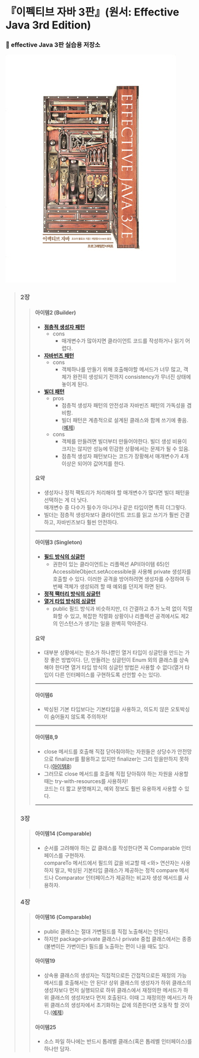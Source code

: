 # 『이펙티브 자바 3판』(원서: Effective Java 3rd Edition)
### :santa: effective Java 3판 실습용 저장소

<img src="./img.jpeg">

> ### **2장**
> > #### **아이템2 (Builder)**
> > * **[점층적 생성자 패턴](https://github.com/merry-santa/effective-java-3E/blob/main/src/main/java/chapter2/item2/telescopingconstructor/NutritionFacts.java)** 
> >   * cons
> >     * 매개변수가 많아지면 클라이언트 코드를 작성하거나 읽기 어렵다.
> > * **[자바빈즈 패턴](https://github.com/merry-santa/effective-java-3E/blob/main/src/main/java/chapter2/item2/javabeans/NutritionFacts.java)**
> >   * cons
> >     * 객체하나를 만들기 위해 호출해야할 메서드가 너무 많고, 객체가 완전히 생성되기 전까지 consistency가 무너진 상태에 놓이게 된다.
> > * **[빌더 패턴](https://github.com/merry-santa/effective-java-3E/blob/main/src/main/java/chapter2/item2/builder/NutritionFacts.java)** 
> >   * pros
> >     * 점층적 생성자 패턴의 안전성과 자바빈즈 패턴의 가독성을 겸비함.
> >     * 빌더 패턴은 계층적으로 설계된 클래스와 함께 쓰기에 좋음. ([예제](https://github.com/merry-santa/effective-java-3E/tree/main/src/main/java/chapter2/item2/hierarchicalbuilder))
> >   * cons
> >     * 객체를 만들려면 빌더부터 만들어야한다. 빌더 생성 비용이 크지는 않지만 성능에 민감한 상황에서는 문제가 될 수 있음.
> >     * 점층적 생성자 패턴보다는 코드가 장황해서 매개변수가 4개 이상은 되어야 값어치를 한다.
> > #### **요약**
> > - 생성자나 정적 팩토리가 처리해야 할 매개변수가 많다면 빌더 패턴을 선택하는 게 더 낫다.  
> >   매개변수 중 다수가 필수가 아니거나 같은 타입이면 특히 더그렇다.  
> > - 빌더는 점층적 생성자보다 클라이언트 코드를 읽고 쓰기가 훨씬 간결하고, 자바빈즈보다 훨씬 안전하다.
> > ***
> > #### **아이템3 (Singleton)**
> > * **[필드 방식의 싱글턴](https://github.com/merry-santa/effective-java-3E/blob/main/src/main/java/chapter2/item3/field/Elvis.java)**
> >   * 권한이 있는 클라이언트는 리플렉션 API(아이템 65)인 AccessibleObject.setAccessible을 사용해 private 생성자를 호출할 수 있다.
> >   이러한 공격을 방어하려면 생성자를 수정하여 두번째 객체가 생성되려 할 때 예외를 던지게 하면 된다.
> > * **[정적 팩터리 방식의 싱글턴](https://github.com/merry-santa/effective-java-3E/blob/main/src/main/java/chapter2/item3/staticfactory/Elvis.java)**
> > * **[열거 타입 방식의 싱글턴](https://github.com/merry-santa/effective-java-3E/blob/main/src/main/java/chapter2/item3/enumtype/Elvis.java)**
> >   * public 필드 방식과 비슷하지만, 더 간결하고 추가 노력 없이 직렬화할 수 있고, 복잡한 직렬화 상황이나 리플렉션 공격에서도 제2의 인스턴스가 생기는 일을 완벽히 막아준다.
> > #### **요약**
> > - 대부분 상황에서는 원소가 하나뿐인 열거 타입이 싱글턴을 만드는 가장 좋은 방법이다.
> >   단, 만들려는 싱글턴이 Enum 외의 클래스를 상속해야 한다면 열거 타입 방식의 싱글턴 방법은 사용할 수 없다(열거 타입이 다른 인터페이스를 구현하도록 선언할 수는 있다).
> > ***
> > #### **아이템6**
> > * 박싱된 기본 타입보다는 기본타입을 사용하고, 의도치 않은 오토박싱이 숨어들지 않도록 주의하자!
> > ***
> > #### **아이템8,9**
> > * close 메서드를 호출해 직접 닫아줘야하는 자원들은 상당수가 안전망으로 finalizer를 활용하고 있지만 finalizer는 그리 믿을만하지 못하다.([아이템8](https://github.com/merry-santa/effective-java-3E/tree/main/src/main/java/chapter2/item8))
> > * 그러므로 close 메서드를 호출해 직접 닫아줘야 하는 자원을 사용할 때는 try-with-resources를 사용하자!  
      코드는 더 짧고 분명해지고, 예외 정보도 훨씬 유용하게 사용할 수 있다.
> > ***
> ### **3장**
> > #### **아이템14 (Comparable)**
> > * 순서를 고려해야 하는 값 클래스를 작성한다면 꼭 Comparable 인터페이스를 구현하자.  
      compareTo 메서드에서 필드의 값을 비교할 때 <와> 연산자는 사용하지 말고, 박싱된 기본타입 클래스가 제공하는 정적 compare 메서드나 Comparator 인터페이스가 제공하는 비교자 생성 메서드를 사용하자.
> ### **4장**
> > #### **아이템16 (Comparable)**
> > * public 클래스는 절대 가변필드를 직접 노출해서는 안된다.
> > * 하지만 package-private 클래스나 private 중첩 클래스에서는 종종(불변이든 가변이든) 필드를 노출하는 편이 나을 때도 있다.
> > #### **아이템19**
> > * 상속용 클래스의 생성자는 직접적으로든 간접적으로든 재정의 가능 메서드를 호출해서는 안 된다! 상위 클래스의 생성자가 하위 클래스의 생성자보다 먼저 실행되므로 하위 클래스에서 재정의한 메서드가 하위 클래스의 생성자보다 먼저 호출된다. 이때 그 재정의한 메서드가 하위 클래스의 생성자에서 초기화하는 값에 의존한다면 오동작 할 것이다.([예제](https://github.com/merry-santa/effective-java-3E/tree/main/src/main/java/chapter4/item19))
> > #### **아이템25**
> > * 소스 파일 하나에는 반드시 톱레벨 클래스(혹은 톱레벨 인터페이스)를 하나만 담자.

     
  



